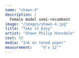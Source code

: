 ```yaml
---
name: "shawn-4"
description: |
  Female model semi-recumbent
image: "/images/shawn-4.jpg"
title: "Take it Easy"
artist: "Shawn Philip Hunsdale"
cost: 55
media: "Ink on toned paper"
measurement: 	"9″x 12″"
---
```

